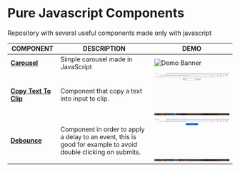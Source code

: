 # Pure Javascript Components
Repository with several useful components made only with javascript



|COMPONENT                          |DESCRIPTION                         |DEMO                         |
|-------------------------------|-----------------------------|-----------------------------|
|[**Carousel**](https://github.com/rogeriomattos/pure-javascript-components/tree/master/carousel)|Simple carousel made in JavaScript|![Demo Banner](/carousel/demo.gif)|
|[**Copy Text To Clip**](https://github.com/rogeriomattos/pure-javascript-components/tree/master/copyTextToClipboard/)|Component that copy a text into input to clip.|![Copy Text To Clip](/copyTextToClipboard/demo.gif)|
|[**Debounce**](https://github.com/rogeriomattos/pure-javascript-components/tree/master/debounce)|Component in order to apply a delay to an event, this is good for example to avoid double clicking on submits.|![Demo Debounce](/debounce/demo.gif)|
